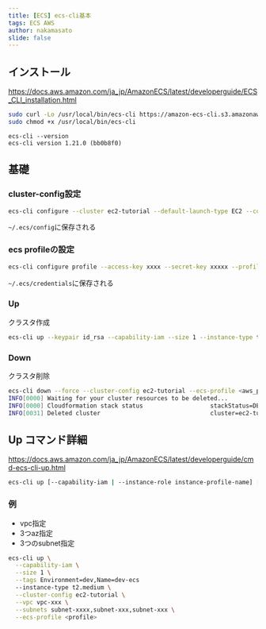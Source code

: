```yaml
---
title: [ECS] ecs-cli基本
tags: ECS AWS
author: nakamasato
slide: false
---
```

## インストール

https://docs.aws.amazon.com/ja_jp/AmazonECS/latest/developerguide/ECS_CLI_installation.html

```bash
sudo curl -Lo /usr/local/bin/ecs-cli https://amazon-ecs-cli.s3.amazonaws.com/ecs-cli-darwin-amd64-latest
sudo chmod +x /usr/local/bin/ecs-cli
```

```
ecs-cli --version
ecs-cli version 1.21.0 (bb0b8f0)
```

## 基礎

### cluster-config設定

```bash
ecs-cli configure --cluster ec2-tutorial --default-launch-type EC2 --config-name ec2-tutorial --region ap-northeast-1
```

`~/.ecs/config`に保存される

### ecs profileの設定

```bash
ecs-cli configure profile --access-key xxxx --secret-key xxxxx --profile-name <ecs_profile名>
```

`~/.ecs/credentials`に保存される

### Up

クラスタ作成

```bash
ecs-cli up --keypair id_rsa --capability-iam --size 1 --instance-type t2.medium --cluster-config ec2-tutorial --ecs-profile <ecs_profile>
```

### Down

クラスタ削除

```bash
ecs-cli down --force --cluster-config ec2-tutorial --ecs-profile <aws_profile>
INFO[0000] Waiting for your cluster resources to be deleted... 
INFO[0000] Cloudformation stack status                   stackStatus=DELETE_IN_PROGRESS
INFO[0031] Deleted cluster                               cluster=ec2-tutorial
```

## Up コマンド詳細

https://docs.aws.amazon.com/ja_jp/AmazonECS/latest/developerguide/cmd-ecs-cli-up.html

```bash
ecs-cli up [--capability-iam | --instance-role instance-profile-name] [--keypair keypair_name] [--size n] [--azs availability_zone_1,availability_zone_2] [--security-group security_group_id[,security_group_id[,...]]] [--cidr ip_range] [--port port_number] [--subnets subnet_1,subnet_2] [--vpc vpc_id] [--extra-user-data string] [--instance-type instance_type] [--image-id ami_id] [--launch-type launch_type] [--no-associate-public-ip-address] [--force] [--tags key1=value1,key2=value2] [--cluster cluster_name] [--region region] [--empty] [--verbose] [--help]
```

### 例

- vpc指定
- 3つaz指定
- 3つのsubnet指定


```bash
ecs-cli up \
  --capability-iam \
  --size 1 \
  --tags Environment=dev,Name=dev-ecs
  --instance-type t2.medium \
  --cluster-config ec2-tutorial \
  --vpc vpc-xxx \
  --subnets subnet-xxxx,subnet-xxx,subnet-xxx \
  --ecs-profile <profile>
```

